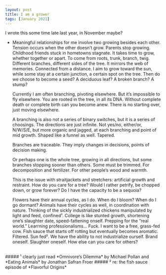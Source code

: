 ```yaml
---
layout: post
title: I am a grower
tags: [January 2021]
---
```


I wrote this some time late last year, in November maybe?

- Meaningful relationships for me involve two growing besides each other. Tension occurs when the other doesn’t grow. Parents stop growing. Childhood friends stuck in hometowns stagnate. It takes time to grow, whether together or apart. To come from roots, trunk, branch, twig. Different branches, different sides of the tree. It mirrors the web of memories. Connected from a distance. I aim to grow toward the sun, while some stay at a certain junction, a certain spot on the tree. Then do we choose to become a seed? A deciduous leaf? A broken branch? A stump? 

    Currently I am often branching, pivoting elsewhere. But it’s impossible to fly elsewhere. You are rooted in the tree, in all its DNA. Without complete death or complete birth can you become anew. There is no starting over, just moving elsewhere.

    A branching is also not a series of binary switches, but it is a series of choosings. The directions are just infinite. Not yes/no, either/or, N/W/S/E, but more organic and jagged, at each branching and point of mid growth. Shaped like a funnel as well. Tapered.

    Branches are traceable. They imply changes in decisions, points of decision making.

    Or perhaps one is the whole tree, growing in all directions, but some branches stopping sooner than others. Some must be trimmed. For decomposition and fertilizer. For other people’s wood and warmth.

    This is the issue with straitjackets and stretchers: artificial growth and restraint. How do you care for a tree? Would I rather petrify, be chopped down, or grow forever? Do I have the capacity to be a sequoia?

    Flowers have their annual cycles, as I do. When do I bloom? When do I go dormant? Animals have their cycles as well, in coordination with nature. Thinking of the sickly industrialized chickens manipulated by light and feed, confined¹. College is like stunted growth, shortening one’s slaughter date, speed-fattening onself. Prepping for the “real world.” Learrning professionalisms… Fuck. I want to be a free, grass-fed cow. Fish sauce that starts off rotting but eventually becomes aromatic. Filtered. Sun fed². We have the ability to not industrialize ourself. Brand oneself. Slaughter oneself. How else can you care for others?

<br>
##### ¹ clearly just read *Omnivore’s Dilemma* by Michael Pollan and *Eating Animals* by Jonathan Safran Froer
##### ² re: the fish sauce episode of *Flavorful Origins*